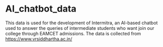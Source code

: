 # AI_chatbot_data
This data is used for the development of Intermitra, an AI-based chatbot used to answer the queries of intermediate students who want join our college through EAMCET admissions.
The data is collected from https://www.vrsiddhartha.ac.in/
